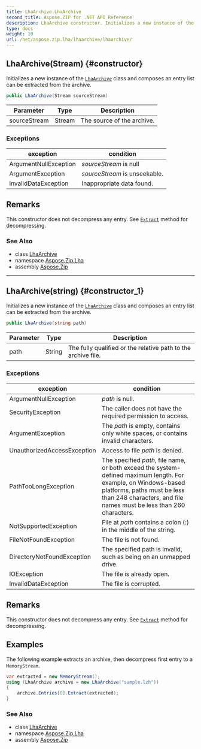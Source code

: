 ```yaml
---
title: LhaArchive.LhaArchive
second_title: Aspose.ZIP for .NET API Reference
description: LhaArchive constructor. Initializes a new instance of the LhaArchive class and composes an entry list can be extracted from the archive
type: docs
weight: 10
url: /net/aspose.zip.lha/lhaarchive/lhaarchive/
---
```

## LhaArchive(Stream) {#constructor}

Initializes a new instance of the [`LhaArchive`](../) class and composes an entry list can be extracted from the archive.

```csharp
public LhaArchive(Stream sourceStream)
```

| Parameter | Type | Description |
| --- | --- | --- |
| sourceStream | Stream | The source of the archive. |

### Exceptions

| exception | condition |
| --- | --- |
| ArgumentNullException | *sourceStream* is null |
| ArgumentException | *sourceStream* is unseekable. |
| InvalidDataException | Inappropriate data found. |

## Remarks

This constructor does not decompress any entry. See [`Extract`](../../lhaarchiveentry/extract/) method for decompressing.

### See Also

* class [LhaArchive](../)
* namespace [Aspose.Zip.Lha](../../lhaarchive/)
* assembly [Aspose.Zip](../../../)

---

## LhaArchive(string) {#constructor_1}

Initializes a new instance of the [`LhaArchive`](../) class and composes an entry list can be extracted from the archive.

```csharp
public LhaArchive(string path)
```

| Parameter | Type | Description |
| --- | --- | --- |
| path | String | The fully qualified or the relative path to the archive file. |

### Exceptions

| exception | condition |
| --- | --- |
| ArgumentNullException | *path* is null. |
| SecurityException | The caller does not have the required permission to access. |
| ArgumentException | The *path* is empty, contains only white spaces, or contains invalid characters. |
| UnauthorizedAccessException | Access to file *path* is denied. |
| PathTooLongException | The specified *path*, file name, or both exceed the system-defined maximum length. For example, on Windows-based platforms, paths must be less than 248 characters, and file names must be less than 260 characters. |
| NotSupportedException | File at *path* contains a colon (:) in the middle of the string. |
| FileNotFoundException | The file is not found. |
| DirectoryNotFoundException | The specified path is invalid, such as being on an unmapped drive. |
| IOException | The file is already open. |
| InvalidDataException | The file is corrupted. |

## Remarks

This constructor does not decompress any entry. See [`Extract`](../../lhaarchiveentry/extract/) method for decompressing.

## Examples

The following example extracts an archive, then decompress first entry to a `MemoryStream`.

```csharp
var extracted = new MemoryStream();
using (LhaArchive archive = new LhaArchive("sample.lzh"))
{
    archive.Entries[0].Extract(extracted);
}
```

### See Also

* class [LhaArchive](../)
* namespace [Aspose.Zip.Lha](../../lhaarchive/)
* assembly [Aspose.Zip](../../../)


